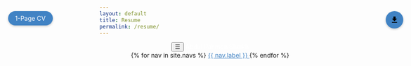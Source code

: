 ```yaml
---
layout: default
title: Resume
permalink: /resume/
---
```

<style>
---

<style>
body {
    background-color: black !important;
}

#pdf-container {
    margin: 40px auto 60px;
    padding: 0 20px 20px;
}

.col-lg-6{
    width:75%;
}

/* Download button styles */
.download-button {
    position: fixed;
    top: 80px;
    right: 40px;
    background-color: #4183c4;
    color: white;
    border: none;
    border-radius: 50%;
    width: 40px;
    height: 40px;
    display: flex;
    align-items: center;
    justify-content: center;
    cursor: pointer;
    transition: all 0.3s ease;
    box-shadow: 0 2px 5px rgba(0, 0, 0, 0.2);
    z-index: 1000;
}

.download-button:hover {
    background-color: #2b5f8e;
    transform: translateY(-2px);
    box-shadow: 0 4px 8px rgba(0, 0, 0, 0.3);
}

.download-icon {
    width: 20px;
    height: 20px;
    fill: black;
}


.toggle-version-button {
    position: fixed;
    top: 80px;
    left: 20px;
    background-color: #4183c4;
    color: white;
    border: none;
    border-radius: 20px;
    padding: 8px 16px;
    font-size: 14px;
    cursor: pointer;
    transition: all 0.3s ease;
    box-shadow: 0 2px 5px rgba(0, 0, 0, 0.2);
    z-index: 1000;
    font-family: -apple-system, BlinkMacSystemFont, "Segoe UI", Helvetica, Arial, sans-serif;
}

.toggle-version-button:hover {
    background-color: #2b5f8e;
    transform: translateY(-2px);
    box-shadow: 0 4px 8px rgba(0, 0, 0, 0.3);
}

/* Mobile styles for download button */
@media screen and (max-width: 768px) {
    .download-button {
        /* Adjust position for mobile */
        top: 60px;
        right: 5px;
        /* Make button slightly smaller on mobile */
        width: 36px;
        height: 36px;
        /* Ensure it doesn't interfere with mobile header */
        z-index: 999;
    }

    .download-icon {
        /* Adjust icon size for smaller button */
        width: 18px;
        height: 18px;
    }

    /* Increase touch target area for better mobile accessibility */
    .download-button::before {
        content: '';
        position: absolute;
        top: -5px;
        right: -5px;
        bottom: -5px;
        left: -5px;
    }

    /* Modify hover states for touch devices */
    .download-button:active {
        background-color: #2b5f8e;
        transform: scale(0.95);
        transition: transform 0.1s ease;
    }

    .toggle-version-button {
        top: 60px;
        left: 15px;
        font-size: 12px;
        padding: 6px 12px;
    }
}

/* For very small screens */
@media screen and (max-width: 320px) {
    .download-button {
        top: 55px;
        right: 10px;
        width: 32px;
        height: 32px;
    }

    .download-icon {
        width: 16px;
        height: 16px;
    }

    .toggle-version-button {
        top: 55px;
        left: 10px;
        font-size: 11px;
        padding: 5px 10px;
    }
}

canvas {
    display: block;
    margin: 0 auto !important;
    margin-bottom: -45px !important;
    box-shadow: 0 2px 5px rgba(0, 0, 0, 0.2);
    background-color: white;
    width: 100%;    
    height: auto;
}

#site-title {
    position: relative;
    color: white;
    text-decoration: none;
    transition: text-shadow 0.3s ease, color 0.3s ease;
}

/* Interactive States with glow effect */
#site-title:hover,
#site-title:focus {
    color: var(--color-link-hover, #4183c4);
    text-shadow: 0 0 8px rgba(65, 131, 196, 0.6),  /* Main color glow */
                 0 0 12px rgba(65, 131, 196, 0.4);  /* Outer glow */
}
/* Ensure Research is always highlighted */
.site-header-nav-item.selected {
    color: var(--color-link-hover, #4183c4);
}

.site-header-nav-item.selected::after {
    transform: scaleX(1);
    transform-origin: bottom left;
    background-color: var(--color-link, #4183c4);
}
.site-header-nav-item[title="Research"] {
    visibility: hidden;
}
.site-header-nav-item[title="Projects"] {
    visibility: hidden;
}
.site-header-nav-item[title="Contact"] {
    visibility: hidden;
}
.site-header-nav-item[title="Resume"]::after {
    transform: scaleX(1);
    transform-origin: bottom left;
    background-color: var(--color-link, #4183c4);
}
</style>

<header class="site-header">
    <div class="contain">
        <button class="menu-toggle">☰</button>
        <a id="site-title" href="/#home" title="{{ site.name }}">
            Abdul Rahman Shaikh
        </a>
        <nav class="site-header-nav" role="navigation">
            {% for nav in site.navs %}
            <a href="{{ nav.href }}"
               class="{% if page.menu == nav.label %} selected {% endif %} site-header-nav-item"
               target="{{ nav.target | default: _self }}"
               title="{{ nav.label }}">
                {{ nav.label }}
            </a>
            {% endfor %}
        </nav>
    </div>
</header>

<button class="toggle-version-button" onclick="toggleVersion()">1-Page CV</button>


<button class="download-button" onclick="downloadPDF()" title="Download Resume">
    <svg class="download-icon" xmlns="http://www.w3.org/2000/svg" viewBox="0 0 24 24">
        <path d="M19 9h-4V3H9v6H5l7 7 7-7zM5 18v2h14v-2H5z"/>
    </svg>
</button>

<div id="pdf-container"></div>

<script src="https://cdnjs.cloudflare.com/ajax/libs/pdf.js/3.11.174/pdf.min.js"></script>
<script>
    pdfjsLib.GlobalWorkerOptions.workerSrc = 'https://cdnjs.cloudflare.com/ajax/libs/pdf.js/3.11.174/pdf.worker.min.js';

    let currentVersion = 'full';
    const fullVersionUrl = '/assets/files/Resume.pdf';
    const onePageUrl = '/assets/files/CV.pdf';
    let currentUrl = fullVersionUrl;
    const scale = 6;

    function toggleVersion() {
        const button = document.querySelector('.toggle-version-button');
        const container = document.getElementById('pdf-container');
        
        // Clear current PDF
        container.innerHTML = '';
        
        if (currentVersion === 'full') {
            currentVersion = 'onePage';
            currentUrl = onePageUrl;
            button.textContent = 'Full Resume';
        } else {
            currentVersion = 'full';
            currentUrl = fullVersionUrl;
            button.textContent = '1-Page CV';
        }
        
        // Load new PDF
        loadPDF();
    }

   function downloadPDF() {
        const link = document.createElement('a');
        link.href = currentUrl;
        link.download = currentVersion === 'full' ? 'Resume.pdf' : 'CV.pdf';
        document.body.appendChild(link);
        link.click();
        document.body.removeChild(link);
    }
    // Function to handle clicks on the canvas
    function setupClickHandler(canvas, viewport, page) {
        canvas.onclick = async function(event) {
            const rect = canvas.getBoundingClientRect();
            const x = event.clientX - rect.left;
            const y = event.clientY - rect.top;
            
            const scaled_x = (x * canvas.width) / canvas.clientWidth;
            const scaled_y = (y * canvas.height) / canvas.clientHeight;

            try {
                const annotations = await page.getAnnotations();
                
                annotations.forEach(annotation => {
                    if (annotation.subtype === 'Link') {
                        const rect = annotation.rect;
                        const [x1, y1, x2, y2] = viewport.convertToViewportRectangle(rect);
                        
                        if (scaled_x >= x1 && scaled_x <= x2 && 
                            scaled_y >= Math.min(y1, y2) && scaled_y <= Math.max(y1, y2)) {
                            
                            if (annotation.url) {
                                window.open(annotation.url, '_blank');
                            } else if (annotation.unsafeUrl) {
                                window.open(annotation.unsafeUrl, '_blank');
                            } else if (annotation.dest) {
                                console.log('Internal link to:', annotation.dest);
                            }
                        }
                    }
                });
            } catch (error) {
                console.error('Error handling click:', error);
            }
        };

        canvas.onmousemove = async function(event) {
            const rect = canvas.getBoundingClientRect();
            const x = event.clientX - rect.left;
            const y = event.clientY - rect.top;
            
            const scaled_x = (x * canvas.width) / canvas.clientWidth;
            const scaled_y = (y * canvas.height) / canvas.clientHeight;

            try {
                const annotations = await page.getAnnotations();
                let isOverLink = false;

                annotations.forEach(annotation => {
                    if (annotation.subtype === 'Link') {
                        const rect = annotation.rect;
                        const [x1, y1, x2, y2] = viewport.convertToViewportRectangle(rect);
                        
                        if (scaled_x >= x1 && scaled_x <= x2 && 
                            scaled_y >= Math.min(y1, y2) && scaled_y <= Math.max(y1, y2)) {
                            isOverLink = true;
                        }
                    }
                });

                canvas.style.cursor = isOverLink ? 'pointer' : 'default';
            } catch (error) {
                console.error('Error handling mousemove:', error);
            }
        };
    }

    async function renderPage(pdf, pageNumber) {
        const page = await pdf.getPage(pageNumber);
        const viewport = page.getViewport({ scale: scale });

        const canvas = document.createElement('canvas');
        const context = canvas.getContext('2d');
        canvas.width = viewport.width;
        canvas.height = viewport.height;

        const container = document.getElementById('pdf-container');
        container.appendChild(canvas);

        // Removed margin-bottom
        canvas.style.width = '100%';
        canvas.style.height = 'auto';

        const renderContext = {
            canvasContext: context,
            viewport: viewport
        };

        await page.render(renderContext).promise;
        setupClickHandler(canvas, viewport, page);
}

    function loadPDF() {
        pdfjsLib.getDocument(currentUrl).promise.then(async function(pdf) {
            const numPages = pdf.numPages;
            for(let pageNumber = 1; pageNumber <= numPages; pageNumber++) {
                await renderPage(pdf, pageNumber);
            }
        }).catch(function(error) {
            console.error('Error loading PDF:', error);
            document.getElementById('pdf-container').innerHTML = 'Error loading PDF. Please try again later.';
        });
    }

    // Initial PDF load
    loadPDF();
</script>